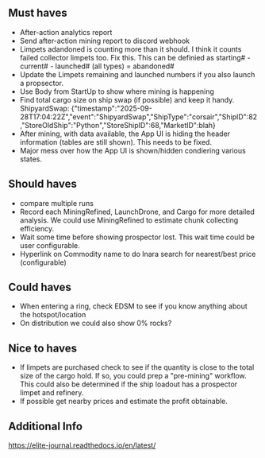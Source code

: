 
## Must haves
- After-action analytics report
- Send after-action mining report to discord webhook
- Limpets adandoned is counting more than it should. I think it counts failed collector limpets too. Fix this. This can be definied as starting# - current# - launched# (all types) = abandoned#
- Update the Limpets remaining and launched numbers if you also launch a propsector.
- Use Body from StartUp to show where mining is happening
- Find total cargo size on ship swap (if possible) and keep it handy. ShipyardSwap: {"timestamp":"2025-09-28T17:04:22Z","event":"ShipyardSwap","ShipType":"corsair","ShipID":82,"StoreOldShip":"Python","StoreShipID":68,"MarketID":blah}
- After mining, with data available, the App UI is hiding the header information (tables are still shown). This needs to be fixed.
- Major mess over how the App UI is shown/hidden condiering various states.


## Should haves
- compare multiple runs
- Record each MiningRefined, LaunchDrone, and Cargo for more detailed analysis. We could use MiningRefined to estimate chunk collecting efficiency.
- Wait some time before showing prospector lost. This wait time could be user configurable.
- Hyperlink on Commodity name to do Inara search for nearest/best price (configurable)

## Could haves
- When entering a ring, check EDSM to see if you know anything about the hotspot/location
- On distribution we could also show 0% rocks?

## Nice to haves
- If limpets are purchased check to see if the quantity is close to the total size of the cargo hold. If so, you could prep a "pre-mining" workflow. This could also be determined if the ship loadout has a prospector limpet and refinery.
- If possible get nearby prices and estimate the profit obtainable.

## Additional Info
https://elite-journal.readthedocs.io/en/latest/
